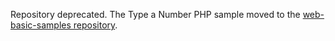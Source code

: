 Repository deprecated. The Type a Number PHP sample moved
to the [web-basic-samples repository](https://github.com/playgameservices/web-basic-samples).

